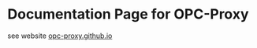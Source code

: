 # Documentation Page for OPC-Proxy

see website [opc-proxy.github.io](https://opc-proxy.github.io/)

